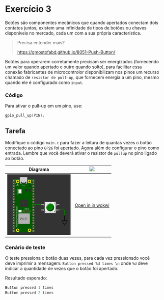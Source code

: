 # Exercício 3

Botões são componentes mecânicos que quando apertados conectam dois contatos juntos, existem uma infinidade de tipos de botões ou chaves disponíveis no mercado, cada um com a sua própria característica. 

> Precisa entender mais?
>
> https://gmostofabd.github.io/8051-Push-Button/

Botões para operarem corretamente precisam ser energizados (fornecendo um valor quando apertado e outro quando solto), para facilitar essa conexão fabricantes de microcontrolor disponibilizam nos pinos um recurso chamado de `resistor de pull-up`, que fornecem energia a um pino, mesmo quando ele é configurado como `input`.

### Código

Para ativar o pull-up em um pino, use:

```c
gpio_pull_up(PIN);
```

## Tarefa

Modifique o código `main.c` para fazer a leitura de quantas vezes o botão conectado ao pino `GP26` foi apertado. Agora além de configurar o pino como entrada. Lembre que vocè deverá ativar o resistor de `pullup` no pino ligado ao botão.

| Diagrama         | ![](https://docs.wokwi.com/pt-BR/img/logo.svg)                    |
|------------------|-------------------------------------------------------------------|
| ![](diagram.png) | [Open in in wokwi](https://wokwi.com/projects/382393810280337409) |

### Cenário de teste

O teste pressiona o botão duas vezes, para cada vez pressionado você deve imprimir a mensagem: `Button pressed %d times \n` onde `%d` deve indicar a quantidade de vezes que o botão foi apertado. 

Resultado esperado:

``` c
Button pressed 1 times
Button pressed 2 times
```

